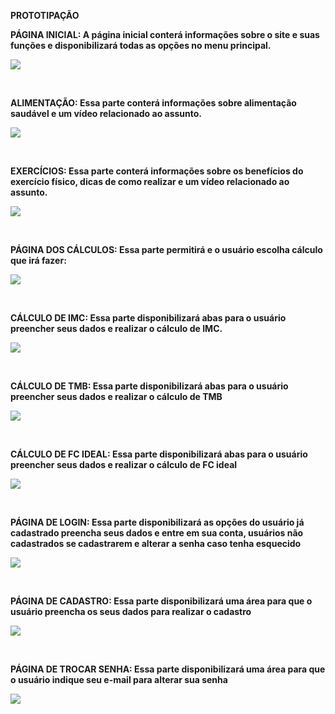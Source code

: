 **PROTOTIPAÇÃO**

**PÁGINA INICIAL: A página inicial conterá informações sobre o site e suas funções e disponibilizará todas as opções no menu principal.** 

![](./Imagens/página-inicial.png)

<br>

**ALIMENTAÇÃO: Essa parte conterá informações sobre alimentação saudável e um vídeo relacionado ao assunto.**


![](./Imagens/página-alimentação.png)

<br>












**EXERCÍCIOS: Essa parte conterá informações sobre os benefícios do exercício físico, dicas de como realizar e um vídeo relacionado ao assunto.**


![](./Imagens/página-exercícios.png)


<br>







**PÁGINA DOS CÁLCULOS: Essa parte permitirá e o usuário escolha cálculo que irá fazer:**



![](./Imagens/página-testes.png)

<br>






**CÁLCULO DE IMC: Essa parte disponibilizará abas para o usuário preencher seus dados e realizar o cálculo de IMC.**

![](./Imagens/página-IMC.png)



<br>























**CÁLCULO DE TMB: Essa parte disponibilizará abas para o usuário preencher seus dados e realizar o cálculo de TMB**

![](./Imagens/página-TMB.png)






<br>





















**CÁLCULO DE FC IDEAL: Essa parte disponibilizará abas para o usuário preencher seus dados e realizar o cálculo de FC ideal**

![](./Imagens/página-FC-ideal.png)




<br>





















**PÁGINA DE LOGIN: Essa parte disponibilizará as opções do usuário já cadastrado preencha seus dados e entre em sua conta, usuários não cadastrados se cadastrarem e alterar a senha caso tenha esquecido**

![](./Imagens/página-login.png)



<br>




**PÁGINA DE CADASTRO: Essa parte disponibilizará uma área para que o usuário preencha os seus dados para realizar o cadastro**

![](./Imagens/página-cadastro.png)


<br>

**PÁGINA DE TROCAR SENHA: Essa parte disponibilizará uma área para que o usuário indique seu e-mail para alterar sua senha**


![](./Imagens/página-trocar-senha.png)

